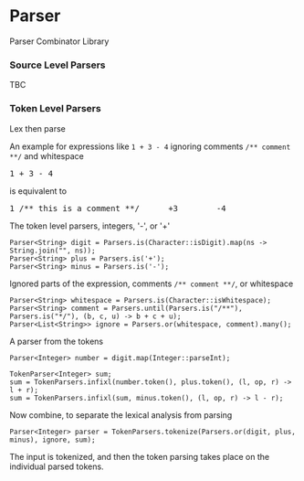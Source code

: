 # Parser

Parser Combinator Library

### Source Level Parsers

TBC

### Token Level Parsers

Lex then parse

An example for expressions like `1 + 3 - 4` ignoring comments `/** comment **/` and whitespace

<pre>1 + 3 - 4</pre> is equivalent to <pre>1 /** this is a comment **/      +3        -4</pre>

The token level parsers, integers, '-', or '+'  

    Parser<String> digit = Parsers.is(Character::isDigit).map(ns -> String.join("", ns));
    Parser<String> plus = Parsers.is('+');
    Parser<String> minus = Parsers.is('-');

Ignored parts of the expression, comments `/** comment **/`, or whitespace

    Parser<String> whitespace = Parsers.is(Character::isWhitespace);
    Parser<String> comment = Parsers.until(Parsers.is("/**"), Parsers.is("*/"), (b, c, u) -> b + c + u);
    Parser<List<String>> ignore = Parsers.or(whitespace, comment).many();

A parser from the tokens

    Parser<Integer> number = digit.map(Integer::parseInt);

    TokenParser<Integer> sum;
    sum = TokenParsers.infixl(number.token(), plus.token(), (l, op, r) -> l + r);
    sum = TokenParsers.infixl(sum, minus.token(), (l, op, r) -> l - r);

Now combine, to separate the lexical analysis from parsing

    Parser<Integer> parser = TokenParsers.tokenize(Parsers.or(digit, plus, minus), ignore, sum);

The input is tokenized, and then the token parsing takes place on the individual parsed tokens.